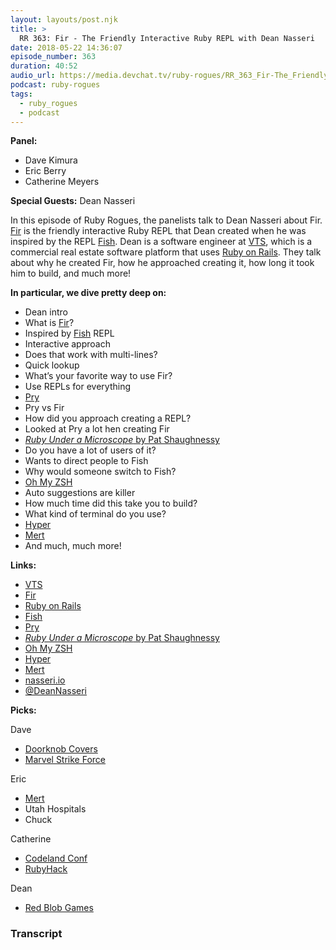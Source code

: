 ```yaml
---
layout: layouts/post.njk
title: >
  RR 363: Fir - The Friendly Interactive Ruby REPL with Dean Nasseri
date: 2018-05-22 14:36:07
episode_number: 363
duration: 40:52
audio_url: https://media.devchat.tv/ruby-rogues/RR_363_Fir-The_Friendly_Interactive_Ruby_REPL_with_Dean_Nasseri.mp3
podcast: ruby-rogues
tags:
  - ruby_rogues
  - podcast
---
```


**Panel:**

- Dave Kimura
- Eric Berry
- Catherine Meyers

**Special Guests:** Dean Nasseri

In this episode of Ruby Rogues, the panelists talk to Dean Nasseri about Fir. [Fir](https://github.com/dnasseri/fir) is the friendly interactive Ruby REPL that Dean created when he was inspired by the REPL [Fish](https://fishshell.com/). Dean is a software engineer at [VTS](https://www.vts.com/), which is a commercial real estate software platform that uses [Ruby on Rails](https://rubyonrails.org/). They talk about why he created Fir, how he approached creating it, how long it took him to build, and much more!

**In particular, we dive pretty deep on:**

- Dean intro
- What is [Fir](https://github.com/dnasseri/fir)?
- Inspired by [Fish](https://fishshell.com/) REPL
- Interactive approach
- Does that work with multi-lines?
- Quick lookup
- What’s your favorite way to use Fir?
- Use REPLs for everything
- [Pry](https://pryrepl.org/)
- Pry vs Fir
- How did you approach creating a REPL?
- Looked at Pry a lot hen creating Fir
- [_Ruby Under a Microscope_ by Pat Shaughnessy](https://patshaughnessy.net/ruby-under-a-microscope)
- Do you have a lot of users of it?
- Wants to direct people to Fish
- Why would someone switch to Fish?
- [Oh My ZSH](https://ohmyz.sh/)
- Auto suggestions are killer
- How much time did this take you to build?
- What kind of terminal do you use?
- [Hyper](https://hyper.is/)
- [Mert](https://github.com/eggplanetio/mert)
- And much, much more!

**Links:**

- [VTS](https://www.vts.com/)
- [Fir](https://github.com/dnasseri/fir)
- [Ruby on Rails](https://rubyonrails.org/)
- [Fish](https://fishshell.com/)
- [Pry](https://pryrepl.org/)
- [_Ruby Under a Microscope_ by Pat Shaughnessy](https://patshaughnessy.net/ruby-under-a-microscope)
- [Oh My ZSH](https://ohmyz.sh/)
- [Hyper](https://hyper.is/)
- [Mert](https://github.com/eggplanetio/mert)
- [nasseri.io](https://www.nasseri.io/)
- [@DeanNasseri](https://twitter.com/deannasseri?lang=en)

**Picks:**

Dave

- [Doorknob Covers](https://www.amazon.com/Door-Knob-Covers-Child-Safety/dp/B071GWJX4D)
- [Marvel Strike Force](https://marvelstrikeforce.com/en/)

Eric

- [Mert](https://github.com/eggplanetio/mert)
- Utah Hospitals
- Chuck

Catherine

- [Codeland Conf](https://codelandconf.com/)
- [RubyHack](https://rubyhack.com/)

Dean

- [Red Blob Games](https://www.redblobgames.com/)

### Transcript
